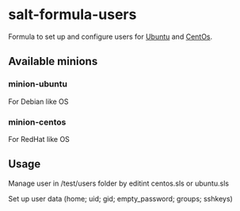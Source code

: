 # salt-formula-users

Formula to set up and configure users for [Ubuntu](https://cloud-images.ubuntu.com/bionic/current/bionic-server-cloudimg-amd64.img) and [CentOs](https://cloud.centos.org/centos/7/images/CentOS-7-x86_64-GenericCloud-1503.qcow2).

## Available minions

### minion-ubuntu

For Debian like OS

### minion-centos

For RedHat like OS

## Usage

Manage user in /test/users folder by editint centos.sls or ubuntu.sls

Set up user data (home; uid; gid; empty_password; groups; sshkeys)



